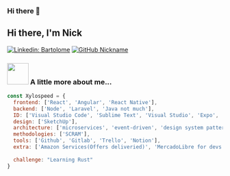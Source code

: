 ### Hi there 👋
<h2> Hi there, I'm Nick </h2>


[![Linkedin: Bartolome](https://img.shields.io/badge/-bartolome-blue?style=flat-square&logo=Linkedin&logoColor=white&link=https://www.linkedin.com/in/bartolomé-canitrot-2975891b9/)](https://www.linkedin.com/in/bartolomé-canitrot-2975891b9/)
[![GitHub Nickname](https://img.shields.io/github/followers/NickGroenl?label=follow&style=social)](https://github.com/NickGroenl)


### <img src="https://media.giphy.com/media/VgCDAzcKvsR6OM0uWg/giphy.gif" width="50"> A little more about me...  

```javascript
const Xylospeed = {
  frontend: ['React', 'Angular', 'React Native'],
  backend: ['Node', 'Laravel', 'Java not much'],
  ID: ['Visual Studio Code', 'Sublime Text', 'Visual Studio', 'Expo', 'Android Studio'],
  design: ['SketchUp'],
  architecture: ['microservices', 'event-driven', 'design system pattern'],
  methodologies: ['SCRAM'],
  tools: ['Github', 'Gitlab', 'Trello', 'Notion'],
  extra: ['Amazon Services(Offers deliveried)', 'MercadoLibre for devs'],
  
  challenge: "Learning Rust"
}
```




